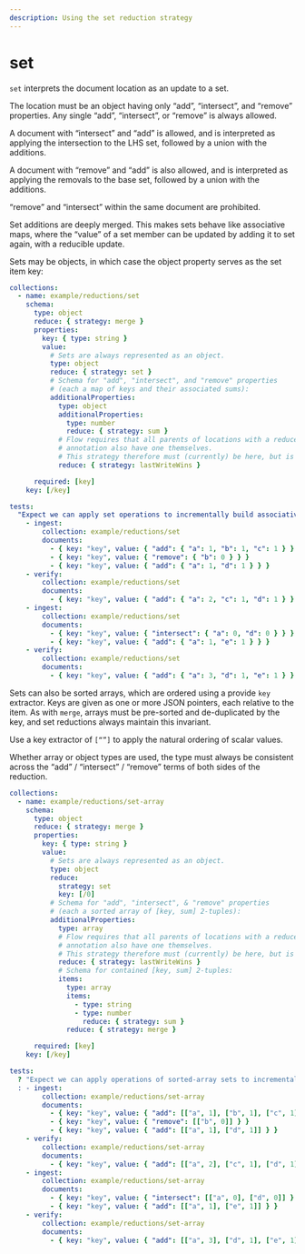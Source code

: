 ```yaml
---
description: Using the set reduction strategy
---
```


# set

`set` interprets the document location as an update to a set.

The location must be an object having only “add”, “intersect”, and “remove” properties. Any single “add”, “intersect”, or “remove” is always allowed.

A document with “intersect” and “add” is allowed, and is interpreted as applying the intersection to the LHS set, followed by a union with the additions.

A document with “remove” and “add” is also allowed, and is interpreted as applying the removals to the base set, followed by a union with the additions.

“remove” and “intersect” within the same document are prohibited.

Set additions are deeply merged. This makes sets behave like associative maps, where the “value” of a set member can be updated by adding it to set again, with a reducible update.

Sets may be objects, in which case the object property serves as the set item key:

```yaml
collections:
  - name: example/reductions/set
    schema:
      type: object
      reduce: { strategy: merge }
      properties:
        key: { type: string }
        value:
          # Sets are always represented as an object.
          type: object
          reduce: { strategy: set }
          # Schema for "add", "intersect", and "remove" properties
          # (each a map of keys and their associated sums):
          additionalProperties:
            type: object
            additionalProperties:
              type: number
              reduce: { strategy: sum }
            # Flow requires that all parents of locations with a reduce
            # annotation also have one themselves.
            # This strategy therefore must (currently) be here, but is ignored.
            reduce: { strategy: lastWriteWins }

      required: [key]
    key: [/key]

tests:
  "Expect we can apply set operations to incrementally build associative maps":
    - ingest:
        collection: example/reductions/set
        documents:
          - { key: "key", value: { "add": { "a": 1, "b": 1, "c": 1 } } }
          - { key: "key", value: { "remove": { "b": 0 } } }
          - { key: "key", value: { "add": { "a": 1, "d": 1 } } }
    - verify:
        collection: example/reductions/set
        documents:
          - { key: "key", value: { "add": { "a": 2, "c": 1, "d": 1 } } }
    - ingest:
        collection: example/reductions/set
        documents:
          - { key: "key", value: { "intersect": { "a": 0, "d": 0 } } }
          - { key: "key", value: { "add": { "a": 1, "e": 1 } } }
    - verify:
        collection: example/reductions/set
        documents:
          - { key: "key", value: { "add": { "a": 3, "d": 1, "e": 1 } } }
```

Sets can also be sorted arrays, which are ordered using a provide `key` extractor. Keys are given as one or more JSON pointers, each relative to the item. As with `merge`, arrays must be pre-sorted and de-duplicated by the key, and set reductions always maintain this invariant.

Use a key extractor of `[“”]` to apply the natural ordering of scalar values.

Whether array or object types are used, the type must always be consistent across the “add” / “intersect” / “remove” terms of both sides of the reduction.

```yaml
collections:
  - name: example/reductions/set-array
    schema:
      type: object
      reduce: { strategy: merge }
      properties:
        key: { type: string }
        value:
          # Sets are always represented as an object.
          type: object
          reduce:
            strategy: set
            key: [/0]
          # Schema for "add", "intersect", & "remove" properties
          # (each a sorted array of [key, sum] 2-tuples):
          additionalProperties:
            type: array
            # Flow requires that all parents of locations with a reduce
            # annotation also have one themselves.
            # This strategy therefore must (currently) be here, but is ignored.
            reduce: { strategy: lastWriteWins }
            # Schema for contained [key, sum] 2-tuples:
            items:
              type: array
              items:
                - type: string
                - type: number
                  reduce: { strategy: sum }
              reduce: { strategy: merge }

      required: [key]
    key: [/key]

tests:
  ? "Expect we can apply operations of sorted-array sets to incrementally build associative maps"
  : - ingest:
        collection: example/reductions/set-array
        documents:
          - { key: "key", value: { "add": [["a", 1], ["b", 1], ["c", 1]] } }
          - { key: "key", value: { "remove": [["b", 0]] } }
          - { key: "key", value: { "add": [["a", 1], ["d", 1]] } }
    - verify:
        collection: example/reductions/set-array
        documents:
          - { key: "key", value: { "add": [["a", 2], ["c", 1], ["d", 1]] } }
    - ingest:
        collection: example/reductions/set-array
        documents:
          - { key: "key", value: { "intersect": [["a", 0], ["d", 0]] } }
          - { key: "key", value: { "add": [["a", 1], ["e", 1]] } }
    - verify:
        collection: example/reductions/set-array
        documents:
          - { key: "key", value: { "add": [["a", 3], ["d", 1], ["e", 1]] } }
```
